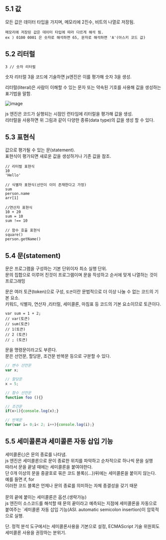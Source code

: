 ## 5.1 값
모든 값은 데이터 타입을 가지며, 메모리에 2진수, 비트의 나열로 저장됨.  
```  
메모리에 저장된 값은 데이터 타입에 따라 다르게 해석 됨.  
ex ) 0100 0001 은 숫자로 해석하면 65, 문자로 해석하면 'A'(아스키 코드 값)
```  

## 5.2 리터럴
```
3 // 숫자 리터럴
```  
숫자 리터럴 3을 코드에 기술하면 js엔진은 이를 평가해 숫자 3을 생성.  

리터럴(literal)은 사람이 이해할 수 있는 문자 또는 약속된 기호를 사용해 값을 생성하는 표기법을 말함.  

![image](https://user-images.githubusercontent.com/67637716/184911327-806e526f-21bb-4442-b53c-0820f3c6304a.png)  

js 엔진은 코드가 실행되는 시점인 런타임에 리터럴을 평가해 값을 생성.  
리터럴을 사용하면 위 그림과 같이 다양한 종류(data type)의 값을 생성 할 수 있다.  

## 5.3 표현식
값으로 평가될 수 있는 문(statement).  
표현식이 평가되면 새로운 값을 생성하거나 기존 값을 참조.  
```  
// 리터럴 표현식
10
'Hello'

// 식별자 표현식(선언이 이미 존재한다고 가정)
sum
person.name
arr[1]

//연산자 표현식
10 + 20
sum = 10
sum !== 10

// 함수 호출 표현식
square()
person.getName()
```  

## 5.4 문(statement)
문은 프로그램을 구성하는 기본 단위이자 최소 실행 단위.  
문의 집합으로 이루어 진것이 프로그램이며 문을 작성하고 순서에 맞게 나열하는 것이 프로그래밍  

문은 여러 토큰(token)으로 구성,  `토큰`이란 문법적으로 더 이상 나눌 수 없는 코드의 기본 요소.  
키워드, 식별자, 연산자 ,리터럴, 세미콜론, 마침표 등 코드의 기본 요소이므로 토큰이다.  

``` 
var sum = 1 + 2;
// var(토큰)
// sum(토큰)
// 1(토큰)
// 2 (토큰)
// ; (토큰)
```  

문을 명령문이라고도 부른다.  
문은 선언문, 할당문, 조건문 반복문 등으로 구분할 수 있다.  
``` javascript
// 변수 선언문
var x;

// 할당문
x = 5;

// 함수 선언문
function foo (){}

// 조건문
if(x>1){console.log(x);}

// 반복문
for(var i= 0;i< 2; i++){console.log(i);}
```  

## 5.5 세미콜론과 세미콜론 자동 삽입 기능
세미콜론(;)은 문의 종료를 나타냄.  
js 엔진은 세미콜론으로 문이 종료한 위치를 파악하고 순차적으로 하나씩 문을 실행  
따라서 문을 끝낼 때에는 세미콜론을 붙여야한다.  
단 0개 이상의 문을 중괄호로 묶은 코드 블록({...})뒤에는 세미콜론을 붙이지 않는다.  
예를 들면 if, for  
이러한 코드 블록은 언제나 문의 종료를 의미하는 자체 종결성을 갖기 때문  
<br>
문의 끝에 붙이는 세미콜론은 옵션.(생략가능)  
js 엔진이 소스코드를 해석할 때 문의 끝이라고 예측되는 지점에 세미콜론을 자동으로 붙여주는 `세미콜론 자동 삽입 기능(ASI. automatic semicolon insertion)이 암묵적으로 실행.  

단. 정적 분석 도구에서는 세미콜론사용을 기본으로 설정, ECMAScript 기술 위원회도 세미콜론 사용을 권장하는 분위기.  






